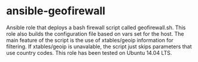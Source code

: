 # ansible-geofirewall
Ansible role that deploys a bash firewall script called geofirewall.sh.
This role also builds the configuration file based on vars set for the host.
The main feature of the script is the use of xtables/geoip information for filtering.
If xtables/geoip is unavalable, the script just skips parameters that use country codes.
This role has been tested on Ubuntu 14.04 LTS.
